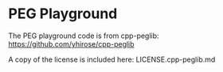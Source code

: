 PEG Playground
==============

The PEG playground code is from cpp-peglib: https://github.com/yhirose/cpp-peglib

A copy of the license is included here: LICENSE.cpp-peglib.md

